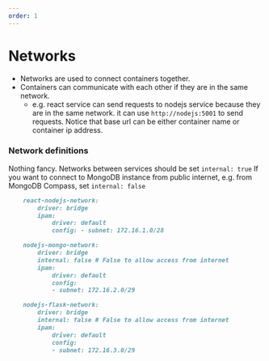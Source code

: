 ```yaml
---
order: 1
---
```


# Networks

- Networks are used to connect containers together.
- Containers can communicate with each other if they are in the same network.
  - e.g. react service can send requests to nodejs service because they are in the same network. it can use `http://nodejs:5001` to send requests. Notice that base url can be either container name or container ip address.

### Network definitions

Nothing fancy. Networks between services should be set `internal: true` If you want to connect to MongoDB instance from public internet, e.g. from MongoDB Compass, set `internal: false`

```md
    react-nodejs-network:
        driver: bridge
        ipam:
            driver: default
            config: - subnet: 172.16.1.0/28

    nodejs-mongo-network:
        driver: bridge
        internal: false # False to allow access from internet
        ipam:
            driver: default
            config:
            - subnet: 172.16.2.0/29

    nodejs-flask-network:
        driver: bridge
        internal: false # False to allow access from internet
        ipam:
            driver: default
            config:
            - subnet: 172.16.3.0/29
```
